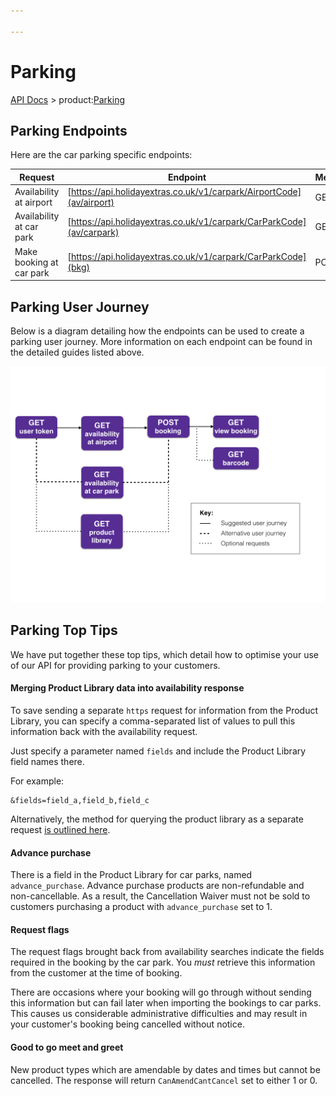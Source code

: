 ```yaml
---

---
```


# Parking

[API Docs](/hxapi/) > product:[Parking](index)

## Parking Endpoints

Here are the car parking specific endpoints:

 | Request | Endpoint | Method |
 | ------ | -------- | ------ |
 | Availability at airport  | [https://api.holidayextras.co.uk/v1/carpark/AirportCode](av/airport)        | GET    |
 | Availability at car park | [https://api.holidayextras.co.uk/v1/carpark/CarParkCode](av/carpark)        | GET    |
 | Make booking at car park | [https://api.holidayextras.co.uk/v1/carpark/CarParkCode](bkg)               | POST   |

## Parking User Journey

Below is a diagram detailing how the endpoints can be used to create a parking user journey. More information on each endpoint can be found in the detailed guides listed above.

 ![Image of Parking User Journey](Parking_User_Journey.png)


## Parking Top Tips

We have put together these top tips, which detail how to optimise your use of our API for providing parking to your customers.

#### Merging Product Library data into availability response

To save sending a separate `https` request for information from the Product Library, you can specify a comma-separated list of values to pull this information back with the availability request.

Just specify a parameter named ``fields`` and include the Product Library field names there.

For example:

```
&fields=field_a,field_b,field_c
```

Alternatively, the method for querying the product library as a separate request [is outlined here](/hxapi/productlibrary/index).

#### Advance purchase

There is a field in the Product Library for car parks, named ``advance_purchase``. Advance purchase products are non-refundable and non-cancellable. As a result, the Cancellation Waiver must not be sold to customers purchasing a product with ``advance_purchase`` set to 1.

#### Request flags

The request flags brought back from availability searches indicate the fields required in the booking by the car park. You *must* retrieve this information from the customer at the time of booking.

There are occasions where your booking will go through without sending this information but can fail later when importing the bookings to car parks. This causes us considerable administrative difficulties and may result in your customer's booking being cancelled without notice.

#### Good to go meet and greet
New product types which are amendable by dates and times but cannot be cancelled.  The response will return `CanAmendCantCancel` set to either 1 or 0.